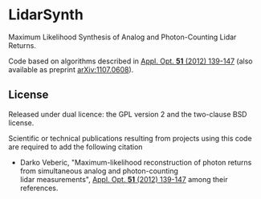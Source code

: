 LidarSynth
==========

Maximum Likelihood Synthesis of Analog and Photon-Counting Lidar Returns.

Code based on algorithms described in [Appl. Opt. **51** (2012) 139-147](http://dx.doi.org/10.1364/AO.51.000139) (also available as preprint [arXiv:1107.0608](http://arxiv.org/abs/1107.0608)).



## License

Released under dual licence: the GPL version 2 and the two-clause BSD license.

Scientific or technical publications resulting from projects using this code are required to add the following citation
* Darko Veberic, "Maximum-likelihood reconstruction of photon returns from simultaneous analog and photon-counting   
  lidar measurements", [Appl. Opt. **51** (2012) 139-147](http://dx.doi.org/10.1364/AO.51.000139)
among their references.
